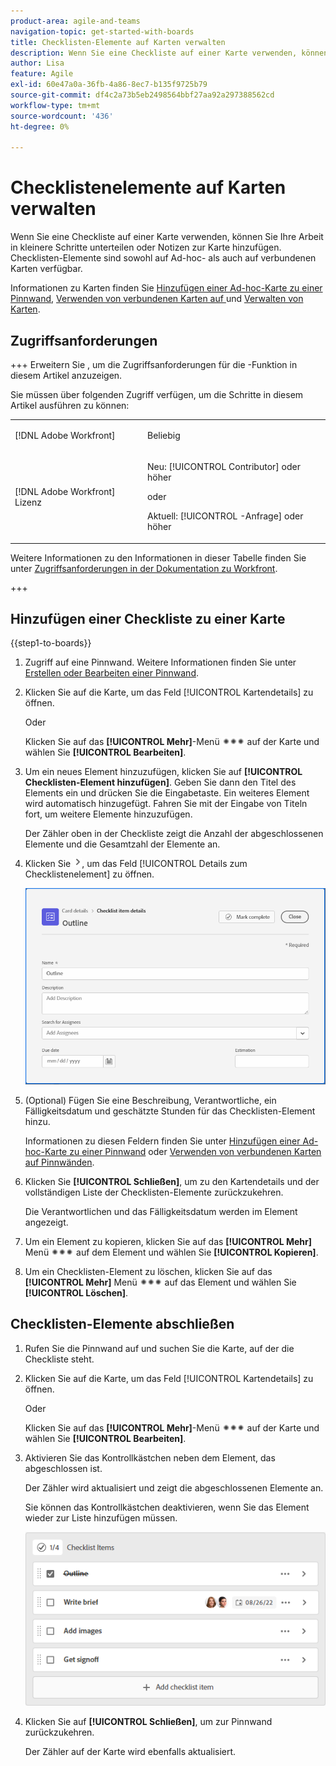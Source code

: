 ```yaml
---
product-area: agile-and-teams
navigation-topic: get-started-with-boards
title: Checklisten-Elemente auf Karten verwalten
description: Wenn Sie eine Checkliste auf einer Karte verwenden, können Sie Ihre Arbeit in kleinere Schritte unterteilen oder Notizen zur Karte hinzufügen. Checklisten-Elemente sind sowohl auf Ad-hoc- als auch auf verbundenen Karten verfügbar.
author: Lisa
feature: Agile
exl-id: 60e47a0a-36fb-4a86-8ec7-b135f9725b79
source-git-commit: df4c2a73b5eb2498564bbf27aa92a297388562cd
workflow-type: tm+mt
source-wordcount: '436'
ht-degree: 0%

---
```


# Checklistenelemente auf Karten verwalten

Wenn Sie eine Checkliste auf einer Karte verwenden, können Sie Ihre Arbeit in kleinere Schritte unterteilen oder Notizen zur Karte hinzufügen. Checklisten-Elemente sind sowohl auf Ad-hoc- als auch auf verbundenen Karten verfügbar.

Informationen zu Karten finden Sie [Hinzufügen einer Ad-hoc-Karte zu einer Pinnwand](/help/quicksilver/agile/get-started-with-boards/add-card-to-board.md), [Verwenden von verbundenen Karten auf ](/help/quicksilver/agile/get-started-with-boards/connected-cards.md) und [Verwalten von Karten](/help/quicksilver/agile/get-started-with-boards/move-board-items.md).

## Zugriffsanforderungen

+++ Erweitern Sie , um die Zugriffsanforderungen für die -Funktion in diesem Artikel anzuzeigen.

Sie müssen über folgenden Zugriff verfügen, um die Schritte in diesem Artikel ausführen zu können:

<table style="table-layout:auto"> 
 <col> 
 <col> 
 <tbody> 
  <tr> 
   <td role="rowheader">[!DNL Adobe Workfront]</td> 
   <td> <p>Beliebig</p> </td> 
  </tr> 
  <tr> 
   <td role="rowheader">[!DNL Adobe Workfront] Lizenz</td> 
   <td> 
   <p>Neu: [!UICONTROL Contributor] oder höher</p> 
   <p>oder</p>
   <p>Aktuell: [!UICONTROL -Anfrage] oder höher</p>
   </td> 
  </tr> 
 </tbody> 
</table>

Weitere Informationen zu den Informationen in dieser Tabelle finden Sie unter [Zugriffsanforderungen in der Dokumentation zu Workfront](/help/quicksilver/administration-and-setup/add-users/access-levels-and-object-permissions/access-level-requirements-in-documentation.md).

+++

## Hinzufügen einer Checkliste zu einer Karte

{{step1-to-boards}}

1. Zugriff auf eine Pinnwand. Weitere Informationen finden Sie unter [Erstellen oder Bearbeiten einer Pinnwand](../../agile/get-started-with-boards/create-edit-board.md).
1. Klicken Sie auf die Karte, um das Feld [!UICONTROL Kartendetails] zu öffnen.

   Oder

   Klicken Sie auf das **[!UICONTROL Mehr]**-Menü ![Mehr](assets/more-icon-spectrum.png) auf der Karte und wählen Sie **[!UICONTROL Bearbeiten]**.

1. Um ein neues Element hinzuzufügen, klicken Sie auf **[!UICONTROL Checklisten-Element hinzufügen]**. Geben Sie dann den Titel des Elements ein und drücken Sie die Eingabetaste. Ein weiteres Element wird automatisch hinzugefügt. Fahren Sie mit der Eingabe von Titeln fort, um weitere Elemente hinzuzufügen.

   Der Zähler oben in der Checkliste zeigt die Anzahl der abgeschlossenen Elemente und die Gesamtzahl der Elemente an.

1. Klicken Sie ![Detailsymbol](assets/checklist-chevron.png), um das Feld [!UICONTROL Details zum Checklistenelement] zu öffnen.

   ![Checklistenelement-Detailfeld](assets/checklist-item-details.png)

1. (Optional) Fügen Sie eine Beschreibung, Verantwortliche, ein Fälligkeitsdatum und geschätzte Stunden für das Checklisten-Element hinzu.

   Informationen zu diesen Feldern finden Sie unter [Hinzufügen einer Ad-hoc-Karte zu einer Pinnwand](/help/quicksilver/agile/get-started-with-boards/add-card-to-board.md) oder [Verwenden von verbundenen Karten auf Pinnwänden](/help/quicksilver/agile/get-started-with-boards/connected-cards.md).

1. Klicken Sie **[!UICONTROL Schließen]**, um zu den Kartendetails und der vollständigen Liste der Checklisten-Elemente zurückzukehren.

   Die Verantwortlichen und das Fälligkeitsdatum werden im Element angezeigt.

1. Um ein Element zu kopieren, klicken Sie auf das **[!UICONTROL Mehr]** Menü ![Mehr](assets/more-icon-spectrum.png) auf dem Element und wählen Sie **[!UICONTROL Kopieren]**.
1. Um ein Checklisten-Element zu löschen, klicken Sie auf das **[!UICONTROL Mehr]** Menü ![Mehr](assets/more-icon-spectrum.png) auf das Element und wählen Sie **[!UICONTROL Löschen]**.

## Checklisten-Elemente abschließen

1. Rufen Sie die Pinnwand auf und suchen Sie die Karte, auf der die Checkliste steht.
1. Klicken Sie auf die Karte, um das Feld [!UICONTROL Kartendetails] zu öffnen.

   Oder

   Klicken Sie auf das **[!UICONTROL Mehr]**-Menü ![Mehr](assets/more-icon-spectrum.png) auf der Karte und wählen Sie **[!UICONTROL Bearbeiten]**.

1. Aktivieren Sie das Kontrollkästchen neben dem Element, das abgeschlossen ist.

   Der Zähler wird aktualisiert und zeigt die abgeschlossenen Elemente an.

   Sie können das Kontrollkästchen deaktivieren, wenn Sie das Element wieder zur Liste hinzufügen müssen.

   ![Abgeschlossenes Checklisten-Element](assets/checklist-items-with-chevron.png)

1. Klicken Sie auf **[!UICONTROL Schließen]**, um zur Pinnwand zurückzukehren.

   Der Zähler auf der Karte wird ebenfalls aktualisiert.
